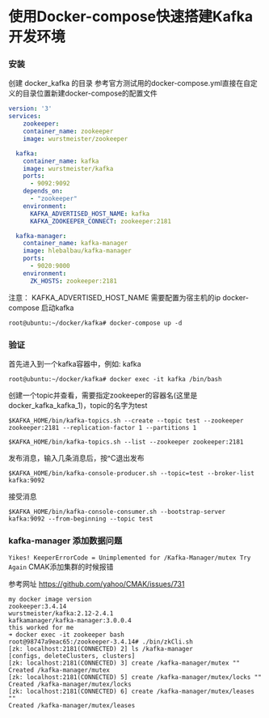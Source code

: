# 使用Docker-compose快速搭建Kafka开发环境


### 安装
创建 docker_kafka 的目录
参考官方测试用的docker-compose.yml直接在自定义的目录位置新建docker-compose的配置文件

```yaml
version: '3'
services:
	zookeeper:
    container_name: zookeeper
    image: wurstmeister/zookeeper

  kafka:
    container_name: kafka
    image: wurstmeister/kafka
    ports:
      - 9092:9092
    depends_on:
      - "zookeeper"
    environment:
      KAFKA_ADVERTISED_HOST_NAME: kafka
      KAFKA_ZOOKEEPER_CONNECT: zookeeper:2181

  kafka-manager:
    container_name: kafka-manager
    image: hlebalbau/kafka-manager
    ports:
      - 9020:9000
    environment:
      ZK_HOSTS: zookeeper:2181
```

注意： KAFKA_ADVERTISED_HOST_NAME 需要配置为宿主机的ip
docker-compose 启动kafka

```shell
root@ubuntu:~/docker/kafka# docker-compose up -d
```

###  验证
首先进入到一个kafka容器中，例如: kafka
```shell
root@ubuntu:~/docker/kafka# docker exec -it kafka /bin/bash
```

创建一个topic并查看，需要指定zookeeper的容器名(这里是docker_kafka_kafka_1)，topic的名字为test

```shell
$KAFKA_HOME/bin/kafka-topics.sh --create --topic test --zookeeper zookeeper:2181 --replication-factor 1 --partitions 1

$KAFKA_HOME/bin/kafka-topics.sh --list --zookeeper zookeeper:2181 
```

发布消息，输入几条消息后，按^C退出发布

```shell
$KAFKA_HOME/bin/kafka-console-producer.sh --topic=test --broker-list kafka:9092
```

接受消息

```shell
$KAFKA_HOME/bin/kafka-console-consumer.sh --bootstrap-server kafka:9092 --from-beginning --topic test
```

### kafka-manager 添加数据问题

`Yikes! KeeperErrorCode = Unimplemented for /Kafka-Manager/mutex Try Again` CMAK添加集群的时候报错

参考网址 https://github.com/yahoo/CMAK/issues/731

``` shell
my docker image version
zookeeper:3.4.14
wurstmeister/kafka:2.12-2.4.1
kafkamanager/kafka-manager:3.0.0.4
this worked for me
➜ docker exec -it zookeeper bash
root@98747a9eac65:/zookeeper-3.4.14# ./bin/zkCli.sh
[zk: localhost:2181(CONNECTED) 2] ls /kafka-manager
[configs, deleteClusters, clusters]
[zk: localhost:2181(CONNECTED) 3] create /kafka-manager/mutex ""
Created /kafka-manager/mutex
[zk: localhost:2181(CONNECTED) 5] create /kafka-manager/mutex/locks ""
Created /kafka-manager/mutex/locks
[zk: localhost:2181(CONNECTED) 6] create /kafka-manager/mutex/leases ""
Created /kafka-manager/mutex/leases
```






